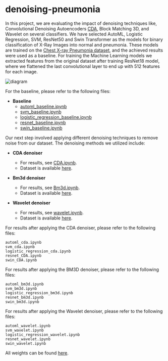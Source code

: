 # denoising-pneumonia
In this project, we are evaluating the impact of denoising techniques like, Convolutional Denoising Autoencoders [CDA](https://github.com/adam-mah/Medical-Image-Denoising), Block Matching 3D, and Wavelet on several classifiers. We have selected AutoML, Logistic Regression, SVM, ResNet50 and Swin Transformer as the models for binary classification of X-Ray Images into normal and pneumonia. These models are trained on the [Chest X-ray Pneumonia dataset](https://www.kaggle.com/datasets/paultimothymooney/chest-xray-pneumonia), and the achieved results were used as a baseline. For training the Machine Learning models we extracted features from the original dataset after training ResNet18 model, where we flattened the last convolutional layer to end up with 512 features for each image. 

![diagram](https://github.com/dawlattt/denoising-pneumonia/assets/150269995/dcb62888-6cf1-4629-889d-2cff54cfe786)


For the baseline, please refer to the following files:

- **Baseline**
  - [automl_baseline.ipynb](AutoML/automl_baseline.ipynb)
  - [svm_baseline.ipynb]()
  - [logistic_regression_baseline.ipynb]()
  - [resnet_baseline.ipynb]()
  - [swin_baseline.ipynb]()


Our next step involved applying different denoising techniques to remove noise from our dataset. The denoising methods we utilized include:

- **CDA denoiser**
  - For results, see [CDA.ipynb](Denoisers/CDA.ipynb).
  - Dataset is available [here](https://mbzuaiac-my.sharepoint.com/:f:/g/personal/dawlat_akaila_mbzuai_ac_ae/EleswHYsodxNhBVfQknlTTYBSUVkyrrd8ihPkiCFn3emHA?e=1IZ9M4).

- **Bm3d denoiser**
  - For results, see [Bm3d.ipynb](Denoisers/Bm3d.ipynb).
  - Dataset is available [here](https://mbzuaiac-my.sharepoint.com/:f:/g/personal/dawlat_akaila_mbzuai_ac_ae/Es4l41z5vtFKqJ86bEeuFdYBtU2CRlrGcUMYlgf--V4gyQ?e=ypPiE4).

- **Wavelet denoiser**
  - For results, see [wavelet.ipynb](Denoisers/wavelet.ipynb).
  - Dataset is available [here](https://mbzuaiac-my.sharepoint.com/:f:/g/personal/dawlat_akaila_mbzuai_ac_ae/EoD-W5BEoEBHodObX0HsTq4BNF83OriRgVpEUrjcqAzg3Q?e=fl6y1j).


For results after applying the CDA denoiser, please refer to the following files:

    automl_cda.ipynb
    svm_cda.ipynb
    logistic_regression_cda.ipynb
    resnet_CDA.ipynb
    swin_CDA.ipynb

For results after applying the BM3D denoiser, please refer to the following files:

    automl_bm3d.ipynb
    svm_bm3d.ipynb
    logistic_regression_bm3d.ipynb
    resnet_bm3d.ipynb
    swin_bm3d.ipynb


For results after applying the Wavelet denoiser, please refer to the following files:

    automl_wavelet.ipynb
    svm_wavelet.ipynb
    logistic_regression_wavelet.ipynb
    resnet_wavelet.ipynb
    swin_wavelet.ipynb
    
All weights can be found [here](https://mbzuaiac-my.sharepoint.com/:f:/g/personal/dawlat_akaila_mbzuai_ac_ae/EoFn_5c7Ib1Gnk5mxSn9OdcBnt0CDnBhEZqwjnNE3oeIig?e=nhiOuB).

